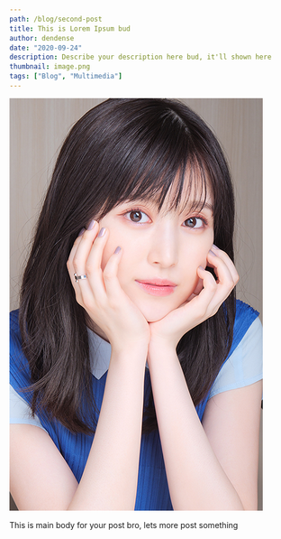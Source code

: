 ```yaml
---
path: /blog/second-post
title: This is Lorem Ipsum bud
author: dendense
date: "2020-09-24"
description: Describe your description here bud, it'll shown here
thumbnail: image.png
tags: ["Blog", "Multimedia"]
---
```


![Second Post Image](./image.png)

This is main body for your post bro, lets more post something
